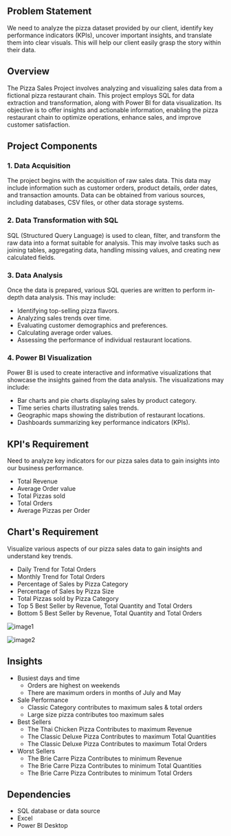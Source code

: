 ## Problem Statement

We need to analyze the pizza dataset provided by our client, identify key performance indicators (KPIs), uncover important insights, and translate them into clear visuals. This will help our client easily grasp the story within their data.

## Overview

The Pizza Sales Project involves analyzing and visualizing sales data from a fictional pizza restaurant chain. This project employs SQL for data extraction and transformation, along with Power BI for data visualization. Its objective is to offer insights and actionable information, enabling the pizza restaurant chain to optimize operations, enhance sales, and improve customer satisfaction.

## Project Components

### 1. Data Acquisition
The project begins with the acquisition of raw sales data. This data may include information such as customer orders, product details, order dates, and transaction amounts. Data can be obtained from various sources, including databases, CSV files, or other data storage systems.

### 2. Data Transformation with SQL
SQL (Structured Query Language) is used to clean, filter, and transform the raw data into a format suitable for analysis. This may involve tasks such as joining tables, aggregating data, handling missing values, and creating new calculated fields.

### 3. Data Analysis
Once the data is prepared, various SQL queries are written to perform in-depth data analysis. This may include:

- Identifying top-selling pizza flavors.
- Analyzing sales trends over time.
- Evaluating customer demographics and preferences.
- Calculating average order values.
- Assessing the performance of individual restaurant locations.

### 4. Power BI Visualization
Power BI is used to create interactive and informative visualizations that showcase the insights gained from the data analysis. The visualizations may include:

- Bar charts and pie charts displaying sales by product category.
- Time series charts illustrating sales trends.
- Geographic maps showing the distribution of restaurant locations.
- Dashboards summarizing key performance indicators (KPIs).

## KPI's Requirement
Need to analyze key indicators for our pizza sales data to gain insights into our business performance.

- Total Revenue
- Average Order value
- Total Pizzas sold
- Total Orders
- Average Pizzas per Order
  
## Chart's Requirement
Visualize various aspects of our pizza sales data to gain insights and understand key trends.

- Daily Trend for Total Orders
- Monthly Trend for Total Orders
- Percentage of Sales by Pizza Category
- Percentage of Sales by Pizza Size
- Total Pizzas sold by Pizza Category
- Top 5 Best Seller by Revenue, Total Quantity and Total Orders
- Bottom 5 Best Seller by Revenue, Total Quantity and Total Orders



![image1](https://github.com/gauravm1807/Pizza-Sales-Insights/assets/92421639/ca985c33-854f-4a28-b7b6-2f39e57deded)



![image2](https://github.com/gauravm1807/Pizza-Sales-Insights/assets/92421639/fe42dcac-cf49-437f-9aa4-b071027079d5)


## Insights
- Busiest days and time
  - Orders are highest on weekends
  - There are maximum orders in months of July and May
- Sale Performance
  - Classic Category contributes to maximum sales & total orders
  - Large size pizza contributes too maximum sales
- Best Sellers
  - The Thai Chicken Pizza Contributes to maximum Revenue
  - The Classic Deluxe Pizza Contributes to maximum Total Quantities
  - The Classic Deluxe Pizza Contributes to maximum Total Orders
- Worst Sellers
  - The Brie Carre Pizza Contributes to minimum Revenue
  - The Brie Carre Pizza Contributes to minimum Total Quantities
  - The Brie Carre Pizza Contributes to minimum Total Orders

## Dependencies
- SQL database or data source
- Excel
- Power BI Desktop
